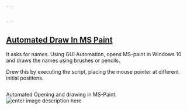 ```yaml
---


---
```


<h2 id="automated-draw-in-ms-paint"><a href="https://github.com/Vibhu-Agarwal/Automated-Draw-In-MS-Paint/">Automated Draw In MS Paint</a></h2>
<p>It asks for names. Using GUI Automation, opens MS-paint in Windows 10 and draws the names using brushes or pencils.</p>
<p>Drew this by executing the script, placing the mouse pointer at different initial positions.</p>
<p><img title="Emma Watson (Paint)" alt="" src="https://lh3.googleusercontent.com/ES2RbUNBwR0kmo42HscKkKJzWrb9Cz-L-RaFNhaUMh-j4YWRre2DgQLBqd0FUB3rKqRgkkJoeC8f"></p>
<p>Automated Opening and drawing in MS-Paint.<br>
<img title="Vibhu (Paint)" alt="enter image description here" src="https://lh3.googleusercontent.com/o-3ZIjEMzfVPquvlCpzowcM4vV3iDOpWH3w1ihS1VxA05xZxscGHYB5EJkfJZxWzR417_DPYczfA"></p>

